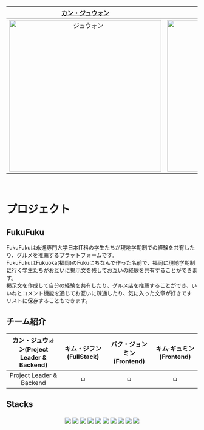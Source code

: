 |[カン・ジュウォン](https://github.com/Z00One)|[キム・ジフン](https://github.com/hetame1)|[パク・ジョンミン](https://github.com/dorimu0)|[キム·ギュミン](https://github.com/kyumin1227)|[ソク・ジンソク](https://github.com/Lainari)|
| :-: | :-: | :-: | :-: | :-: |
|<img src="https://avatars.githubusercontent.com/u/102473964?v=4" width=400px alt="ジュウォン"/>|<img src="https://avatars.githubusercontent.com/u/121005861?v=4" width=400px alt="ジフン">|<img src="https://avatars.githubusercontent.com/u/121004915?v=4" width=400px alt="ジョンミン"/>|<img src="https://avatars.githubusercontent.com/u/68456336?v=4" width=400px alt="ギュミン"/>|<img src="https://avatars.githubusercontent.com/u/108247620?v=4" width=400px alt="ジンソク"/>|

<br>

# プロジェクト
## FukuFuku
FukuFukuは永進専門大学日本IT科の学生たちが現地学期制での経験を共有したり、グルメを推薦するプラットフォームです。 <br>
FukuFukuはFukuoka(福岡)のFukuにちなんで作った名前で、福岡に現地学期制に行く学生たちがお互いに掲示文を残してお互いの経験を共有することができます。 <br>
掲示文を作成して自分の経験を共有したり、グルメ店を推薦することができ、いいねとコメント機能を通じてお互いに疎通したり、気に入った文章が好きです リストに保存することもできます。

## チーム紹介

|カン・ジュウォン(Project Leader & Backend)|キム・ジフン(FullStack)| パク・ジョンミン(Frontend) | キム·ギュミン(Frontend)|
| :-: | :-: | :-: | :-: |
|Project Leader & Backend|ㅁ|ㅁ|ㅁ|

## Stacks

### 
<div align="center">
	<img src="https://img.shields.io/badge/React-gray?style=for-the-badge&logo=React&logoColor=#61DAFB"/>
	<img src="https://img.shields.io/badge/nestjs-gray?style=for-the-badge&logo=nestjs&logoColor=#E0234E" />
	<img src="https://img.shields.io/badge/typescript-gray?style=for-the-badge&logo=typescript&logoColor=#3178C6" />
	<img src="https://img.shields.io/badge/recoil-gray?style=for-the-badge&logo=recoil&logoColor=#3578E5" />
	<img src="https://img.shields.io/badge/styledcomponents-gray?style=for-the-badge&logo=styledcomponents&logoColor=#DB7093" />
  <img src="https://img.shields.io/badge/docker-gray?style=for-the-badge&logo=docker&logoColor=#2496ED"/>
	<img src="https://img.shields.io/badge/amazonaws-gray?style=for-the-badge&logo=amazonaws&logoColor=#232F3E" />
	<img src="https://img.shields.io/badge/redux-gray?style=for-the-badge&logo=redux&logoColor=#764ABC" />
	<img src="https://img.shields.io/badge/mysql-gray?style=for-the-badge&logo=mysql&logoColor=#4479A1" />
	<img src="https://img.shields.io/badge/prisma-gray?style=for-the-badge&logo=prisma&logoColor=#2D3748" />
</div>